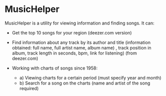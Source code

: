 # MusicHelper

MusicHelper is a utility for viewing information and finding songs. It can: 

* Get the top 10 songs for your region (deezer.com version)

* Find information about any track by its author and title (information obtained: full name, full artist name, album name) , track position in album, track length in seconds, bpm, link for listening) (from deezer.com)

* Working with charts of songs since 1958:
	* a) Viewing charts for a certain period (must specify year and month)
	* b) Search for a song on the charts (name and artist of the song required)
